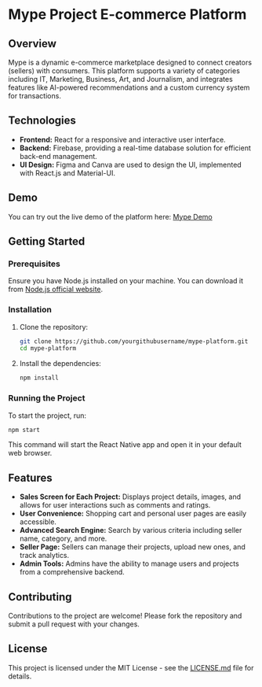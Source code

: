 # Mype Project E-commerce Platform

## Overview
Mype is a dynamic e-commerce marketplace designed to connect creators (sellers) with consumers. This platform supports a variety of categories including IT, Marketing, Business, Art, and Journalism, and integrates features like AI-powered recommendations and a custom currency system for transactions.

## Technologies
- **Frontend:** React for a responsive and interactive user interface.
- **Backend:** Firebase, providing a real-time database solution for efficient back-end management.
- **UI Design:** Figma and Canva are used to design the UI, implemented with React.js and Material-UI.

## Demo
You can try out the live demo of the platform here: [Mype Demo](https://mype3100.netlify.app/)

## Getting Started

### Prerequisites
Ensure you have Node.js installed on your machine. You can download it from [Node.js official website](https://nodejs.org/).

### Installation
1. Clone the repository:
   ```bash
   git clone https://github.com/yourgithubusername/mype-platform.git
   cd mype-platform
   ```
2. Install the dependencies:
   ```bash
   npm install
   ```

### Running the Project
To start the project, run:
```bash
npm start
```
This command will start the React Native app and open it in your default web browser.

## Features
- **Sales Screen for Each Project:** Displays project details, images, and allows for user interactions such as comments and ratings.
- **User Convenience:** Shopping cart and personal user pages are easily accessible.
- **Advanced Search Engine:** Search by various criteria including seller name, category, and more.
- **Seller Page:** Sellers can manage their projects, upload new ones, and track analytics.
- **Admin Tools:** Admins have the ability to manage users and projects from a comprehensive backend.

## Contributing
Contributions to the project are welcome! Please fork the repository and submit a pull request with your changes.

## License
This project is licensed under the MIT License - see the [LICENSE.md](LICENSE) file for details.
